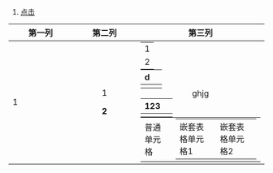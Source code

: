 1. <a id ="01-1"> [点击](#01-2)

<div>
<table align  =center padding =0 margin =0>
<thead>
<th> 第一列 </th>
<th> 第二列 </th>
<th width="50%"> 第三列 </th>
</thead>
<tr align=center> 
<td align =left> 1 </td>
<td> <p>  1</p> <p><font color = o > <b>2</b> </p> </td>
<td> <table width =100% margin :=0> <tr><td>1</td></tr><td>2</td></tr>
</table>
</div>

|d|  |
|--|--|
|  |  | 

<body> ghjg </body>



| 123<a id ="01-2"> |  |
|--|--|
|  |  |

<html>
<head>
  <style>
    /* 所有表格共用样式 */
    table {
      border-collapse: collapse; /* 合并边框 */
      margin: 0;
      padding: 0;
    }
    
    td, th {
      border: 1px solid black;  /* 单元格边框 */
      padding: 0;               /* 清除默认内边距 */
      margin: 0;
    }

    /* 子表格的容器单元格 */
    .nested-table-cell {
      border: none; /* 可选：隐藏父单元格边框 */
    }
  </style>
</head>
<body>
  <!-- 父表格 -->
  <table>
    <tr>
      <td>普通单元格</td>
      <td class="nested-table-cell">
        <!-- 嵌套子表格 -->
        <table>
          <tr>
            <td>嵌套表格单元格1</td>
            <td>嵌套表格单元格2</td>
          </tr>
        </table>
      </td>
    </tr>
  </table>
</body>
</html>

<!--stackedit_data:
eyJoaXN0b3J5IjpbLTEyOTMwOTc5MTUsMTg5NjUyMDE0MCwtMT
kyMjcwODAwNywtMTE4MDA3NzUyNSwyODcxMzMyNzksNjQwNDA3
MTUzLDkyODE2ODE4NSwtMTUxODg2NzQ4NCw0NDYyMTc1MTMsMT
g2MTMzOTU5NiwxNjE2MTk5NzM0LDE4NjEzMzk1OTYsLTE5NTE2
MDU2NzUsMzAyNDU3NjUsMTExODY4MTA1NCwxMjI5MDY5MTYyLD
EwMDc2NjgyODFdfQ==
-->